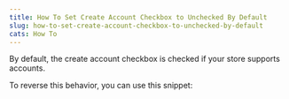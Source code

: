 ```yaml
---
title: How To Set Create Account Checkbox to Unchecked By Default
slug: how-to-set-create-account-checkbox-to-unchecked-by-default
cats: How To
---
```



  <p>
    By default, the create account checkbox is checked if your store supports accounts.
  </p>
  <p>
    To reverse this behavior, you can use this snippet:
  </p>
  <script src="https://gist.github.com/clifgriffin/453171628e0c5790491c9b3674667c79.js" type="text/javascript"></script>
